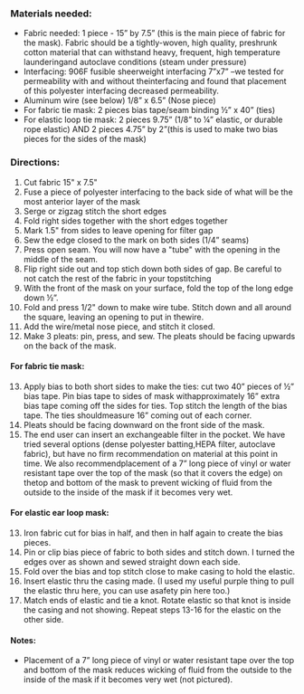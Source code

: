 ### Materials needed:
* Fabric needed: 1 piece - 15” by 7.5” (this is the main piece of fabric for the mask). Fabric should be a tightly-woven, high quality, preshrunk cotton material that can withstand heavy, frequent, high temperature launderingand autoclave conditions (steam under pressure)
* Interfacing: 906F fusible sheerweight interfacing 7”x7” –we tested for permeability with and without theinterfacing and found that placement of this polyester interfacing decreased permeability.
* Aluminum wire (see below) 1/8” x 6.5” (Nose piece)
* For fabric tie mask: 2 pieces bias tape/seam binding ½” x 40” (ties)
* For elastic loop tie mask: 2 pieces 9.75” (1/8” to ¼” elastic, or durable rope elastic) AND 2 pieces 4.75” by 2”(this is used to make two bias pieces for the sides of the mask)

### Directions:
1. Cut fabric 15" x 7.5"
2. Fuse a piece of polyester interfacing to the back side of what will be the most anterior layer of the mask
3. Serge or zigzag stitch the short edges
4. Fold right sides together with the short edges together
5. Mark 1.5" from sides to leave opening for filter gap
6. Sew the edge closed to the mark on both sides (1/4” seams)
7. Press open seam. You will now have a "tube" with the opening in the middle of the seam.
8. Flip right side out and top stich down both sides of gap. Be careful to not catch the rest of the fabric in your topstitching
9. With the front of the mask on your surface, fold the top of the long edge down ½”.
10. Fold and press 1/2" down to make wire tube. Stitch down and all around the square, leaving an opening to put in thewire.
11. Add the wire/metal nose piece, and stitch it closed.
12. Make 3 pleats: pin, press, and sew. The pleats should be facing upwards on the back of the mask.

#### For fabric tie mask:
13. Apply bias to both short sides to make the ties: cut two 40” pieces of ½” bias tape. Pin bias tape to sides of mask withapproximately 16” extra bias tape coming off the sides for ties. Top stitch the length of the bias tape. The ties shouldmeasure 16” coming out of each corner.
14. Pleats should be facing downward on the front side of the mask.
15. The end user can insert an exchangeable filter in the pocket. We have tried several options (dense polyester batting,HEPA filter, autoclave fabric), but have no firm recommendation on material at this point in time. We also recommendplacement of a 7” long piece of vinyl or water resistant tape over the top of the mask (so that it covers the edge) on thetop and bottom of the mask to prevent wicking of fluid from the outside to the inside of the mask if it becomes very wet.

#### For elastic ear loop mask:
13. Iron fabric cut for bias in half, and then in half again to create the bias pieces.
14. Pin or clip bias piece of fabric to both sides and stitch down. I turned the edges over as shown and sewed straight down each side.
15. Fold over the bias and top stitch close to make casing to hold the elastic.
16. Insert elastic thru the casing made. (I used my useful purple thing to pull the elastic thru here, you can use asafety pin here too.)
17. Match ends of elastic and tie a knot. Rotate elastic so that knot is inside the casing and not showing. Repeat steps 13-16 for the elastic on the other side.

#### Notes:
* Placement of a 7” long piece of vinyl or water resistant tape over the top and bottom of the mask reduces wicking of fluid from the outside to the inside of the mask if it becomes very wet (not pictured).
